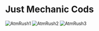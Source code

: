 # Just Mechanic Cods

![AtmRush1](https://user-images.githubusercontent.com/94134588/207710997-41cdb9a1-f44d-4093-a9d7-fde49aeff94e.png)
![AtmRush2](https://user-images.githubusercontent.com/94134588/207711004-c453ef83-e842-4391-aba0-fcf1298fd94b.png)
![AtmRush3](https://user-images.githubusercontent.com/94134588/207711011-d1cc98d3-7bd4-405d-956e-f8eca8a5e4e5.png)
